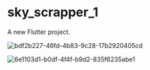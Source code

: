 # sky_scrapper_1

A new Flutter project.


![bdf2b227-46fd-4b83-9c28-17b2920405cd](https://user-images.githubusercontent.com/107666466/196089266-b8d3c692-5f93-4055-af83-2127dc5cd5cb.jpg)

![6e1103d1-b0df-4f4f-b9d2-835f6235abe1](https://user-images.githubusercontent.com/107666466/196089278-ecd430ee-bb3a-4c5c-91da-b98640c3d857.jpg)
